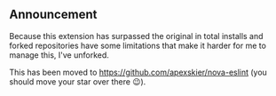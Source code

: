 ## Announcement

Because this extension has surpassed the original in total installs and forked repositories have some limitations that make it harder for me to manage this, I've unforked.

This has been moved to https://github.com/apexskier/nova-eslint (you should move your star over there 😉).
